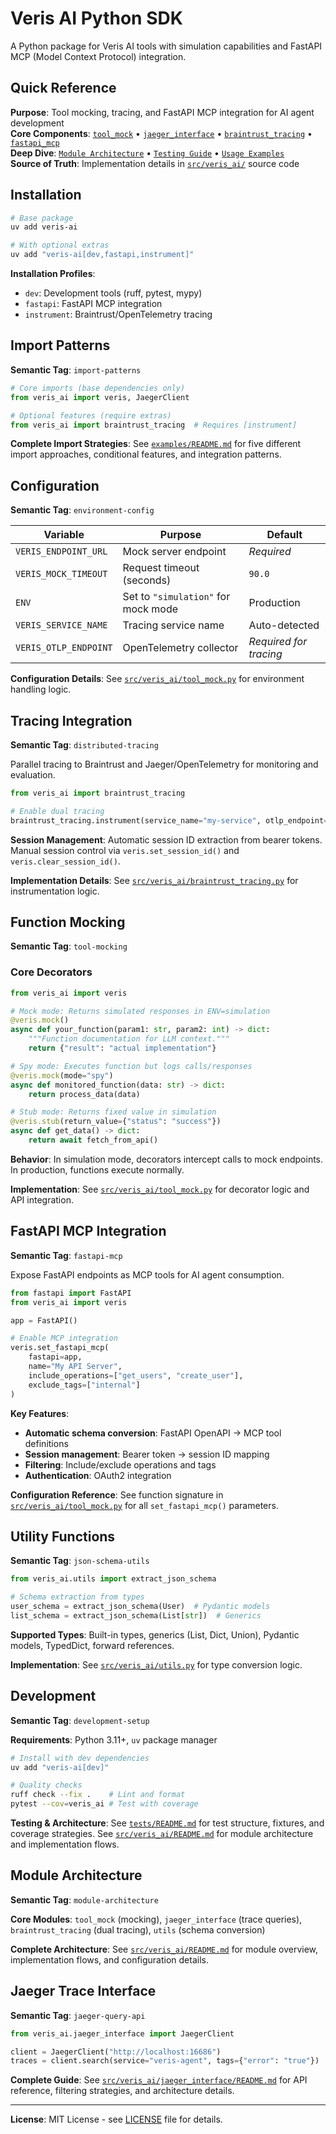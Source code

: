 # Veris AI Python SDK

A Python package for Veris AI tools with simulation capabilities and FastAPI MCP (Model Context Protocol) integration.

## Quick Reference

**Purpose**: Tool mocking, tracing, and FastAPI MCP integration for AI agent development  
**Core Components**: [`tool_mock`](#function-mocking) • [`jaeger_interface`](#jaeger-trace-interface) • [`braintrust_tracing`](#tracing-integration) • [`fastapi_mcp`](#fastapi-mcp-integration)  
**Deep Dive**: [`Module Architecture`](src/veris_ai/README.md) • [`Testing Guide`](tests/README.md) • [`Usage Examples`](examples/README.md)  
**Source of Truth**: Implementation details in [`src/veris_ai/`](src/veris_ai/) source code

## Installation

```bash
# Base package
uv add veris-ai

# With optional extras
uv add "veris-ai[dev,fastapi,instrument]"
```

**Installation Profiles**:
- `dev`: Development tools (ruff, pytest, mypy) 
- `fastapi`: FastAPI MCP integration
- `instrument`: Braintrust/OpenTelemetry tracing

## Import Patterns

**Semantic Tag**: `import-patterns`

```python
# Core imports (base dependencies only)
from veris_ai import veris, JaegerClient

# Optional features (require extras)
from veris_ai import braintrust_tracing  # Requires [instrument]
```

**Complete Import Strategies**: See [`examples/README.md`](examples/README.md) for five different import approaches, conditional features, and integration patterns.

## Configuration

**Semantic Tag**: `environment-config`

| Variable | Purpose | Default |
|----------|---------|---------|
| `VERIS_ENDPOINT_URL` | Mock server endpoint | *Required* |
| `VERIS_MOCK_TIMEOUT` | Request timeout (seconds) | `90.0` |
| `ENV` | Set to `"simulation"` for mock mode | Production |
| `VERIS_SERVICE_NAME` | Tracing service name | Auto-detected |
| `VERIS_OTLP_ENDPOINT` | OpenTelemetry collector | *Required for tracing* |

**Configuration Details**: See [`src/veris_ai/tool_mock.py`](src/veris_ai/tool_mock.py) for environment handling logic.

## Tracing Integration

**Semantic Tag**: `distributed-tracing`

Parallel tracing to Braintrust and Jaeger/OpenTelemetry for monitoring and evaluation.

```python
from veris_ai import braintrust_tracing

# Enable dual tracing
braintrust_tracing.instrument(service_name="my-service", otlp_endpoint="http://localhost:4317")
```

**Session Management**: Automatic session ID extraction from bearer tokens. Manual session control via `veris.set_session_id()` and `veris.clear_session_id()`.

**Implementation Details**: See [`src/veris_ai/braintrust_tracing.py`](src/veris_ai/braintrust_tracing.py) for instrumentation logic.

## Function Mocking

**Semantic Tag**: `tool-mocking`

### Core Decorators

```python
from veris_ai import veris

# Mock mode: Returns simulated responses in ENV=simulation
@veris.mock()
async def your_function(param1: str, param2: int) -> dict:
    """Function documentation for LLM context."""
    return {"result": "actual implementation"}

# Spy mode: Executes function but logs calls/responses
@veris.mock(mode="spy")
async def monitored_function(data: str) -> dict:
    return process_data(data)

# Stub mode: Returns fixed value in simulation
@veris.stub(return_value={"status": "success"})
async def get_data() -> dict:
    return await fetch_from_api()
```

**Behavior**: In simulation mode, decorators intercept calls to mock endpoints. In production, functions execute normally.

**Implementation**: See [`src/veris_ai/tool_mock.py`](src/veris_ai/tool_mock.py) for decorator logic and API integration.

## FastAPI MCP Integration

**Semantic Tag**: `fastapi-mcp`

Expose FastAPI endpoints as MCP tools for AI agent consumption.

```python
from fastapi import FastAPI
from veris_ai import veris

app = FastAPI()

# Enable MCP integration
veris.set_fastapi_mcp(
    fastapi=app,
    name="My API Server",
    include_operations=["get_users", "create_user"],
    exclude_tags=["internal"]
)
```

**Key Features**:
- **Automatic schema conversion**: FastAPI OpenAPI → MCP tool definitions
- **Session management**: Bearer token → session ID mapping
- **Filtering**: Include/exclude operations and tags
- **Authentication**: OAuth2 integration

**Configuration Reference**: See function signature in [`src/veris_ai/tool_mock.py`](src/veris_ai/tool_mock.py) for all `set_fastapi_mcp()` parameters.

## Utility Functions

**Semantic Tag**: `json-schema-utils`

```python
from veris_ai.utils import extract_json_schema

# Schema extraction from types
user_schema = extract_json_schema(User)  # Pydantic models
list_schema = extract_json_schema(List[str])  # Generics
```

**Supported Types**: Built-in types, generics (List, Dict, Union), Pydantic models, TypedDict, forward references.

**Implementation**: See [`src/veris_ai/utils.py`](src/veris_ai/utils.py) for type conversion logic.

## Development

**Semantic Tag**: `development-setup`

**Requirements**: Python 3.11+, `uv` package manager

```bash
# Install with dev dependencies
uv add "veris-ai[dev]"

# Quality checks
ruff check --fix .    # Lint and format
pytest --cov=veris_ai # Test with coverage
```

**Testing & Architecture**: See [`tests/README.md`](tests/README.md) for test structure, fixtures, and coverage strategies. See [`src/veris_ai/README.md`](src/veris_ai/README.md) for module architecture and implementation flows.

## Module Architecture

**Semantic Tag**: `module-architecture`

**Core Modules**: `tool_mock` (mocking), `jaeger_interface` (trace queries), `braintrust_tracing` (dual tracing), `utils` (schema conversion)

**Complete Architecture**: See [`src/veris_ai/README.md`](src/veris_ai/README.md) for module overview, implementation flows, and configuration details. 

## Jaeger Trace Interface

**Semantic Tag**: `jaeger-query-api`

```python
from veris_ai.jaeger_interface import JaegerClient

client = JaegerClient("http://localhost:16686")
traces = client.search(service="veris-agent", tags={"error": "true"})
```

**Complete Guide**: See [`src/veris_ai/jaeger_interface/README.md`](src/veris_ai/jaeger_interface/README.md) for API reference, filtering strategies, and architecture details.

---

**License**: MIT License - see [LICENSE](LICENSE) file for details. 